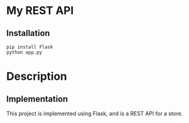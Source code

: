 # My REST API

## Installation

```
pip install Flask
python app.py
```

# Description

## Implementation
This project is implemented using Flask, and is a REST API for a store.
